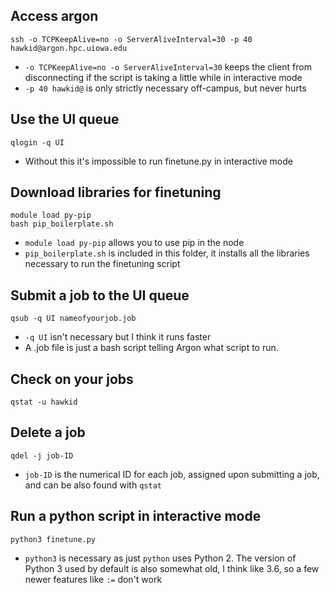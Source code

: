 ## Access argon
`ssh -o TCPKeepAlive=no -o ServerAliveInterval=30 -p 40 hawkid@argon.hpc.uiowa.edu`

- `-o TCPKeepAlive=no -o ServerAliveInterval=30` keeps the client from disconnecting if the script is taking a little while in interactive mode
- `-p 40 hawkid@` is only strictly necessary off-campus, but never hurts

## Use the UI queue
`qlogin -q UI`

- Without this it's impossible to run finetune.py in interactive mode

## Download libraries for finetuning
`module load py-pip`\
`bash pip_boilerplate.sh`

- `module load py-pip` allows you to use pip in the node
- `pip_boilerplate.sh` is included in this folder, it installs all the libraries necessary to run the finetuning script

## Submit a job to the UI queue
`qsub -q UI nameofyourjob.job`

- `-q UI` isn't necessary but I think it runs faster
- A .job file is just a bash script telling Argon what script to run.

## Check on your jobs
`qstat -u hawkid`

## Delete a job
`qdel -j job-ID`

- `job-ID` is the numerical ID for each job, assigned upon submitting a job, and can be also found with `qstat`

## Run a python script in interactive mode
`python3 finetune.py`

- `python3` is necessary as just `python` uses Python 2. The version of Python 3 used by default is also somewhat old, I think like 3.6, so a few newer features like ```:=``` don't work


